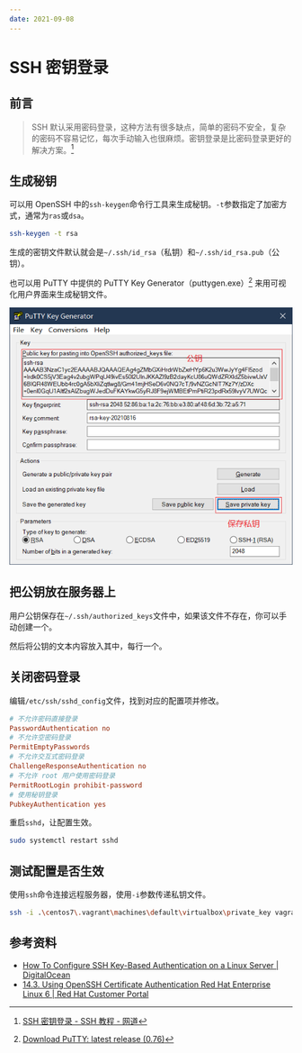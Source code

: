 ```yaml
---
date: 2021-09-08
---
```


# SSH 密钥登录

## 前言

> SSH 默认采用密码登录，这种方法有很多缺点，简单的密码不安全，复杂的密码不容易记忆，每次手动输入也很麻烦。密钥登录是比密码登录更好的解决方案。[^1]

## 生成秘钥

可以用 OpenSSH 中的`ssh-keygen`命令行工具来生成秘钥。`-t`参数指定了加密方式，通常为`ras`或`dsa`。

```bash
ssh-keygen -t rsa
```

生成的密钥文件默认就会是`~/.ssh/id_rsa`（私钥）和`~/.ssh/id_rsa.pub`（公钥）。

也可以用 PuTTY 中提供的 PuTTY Key Generator（puttygen.exe）[^2] 来用可视化用户界面来生成秘钥文件。

![image-20210816230720070](./ssh-certificate-authentication.assets/image-20210816230720070.png)

## 把公钥放在服务器上

用户公钥保存在`~/.ssh/authorized_keys`文件中，如果该文件不存在，你可以手动创建一个。

然后将公钥的文本内容放入其中，每行一个。

## 关闭密码登录

编辑`/etc/ssh/sshd_config`文件，找到对应的配置项并修改。

```conf
# 不允许密码直接登录
PasswordAuthentication no
# 不允许空密码登录
PermitEmptyPasswords
# 不允许交互式密码登录
ChallengeResponseAuthentication no
# 不允许 root 用户使用密码登录
PermitRootLogin prohibit-password
# 使用秘钥登录
PubkeyAuthentication yes
```

重启`sshd`，让配置生效。

```bash
sudo systemctl restart sshd
```

## 测试配置是否生效

使用`ssh`命令连接远程服务器，使用`-i`参数传递私钥文件。

```bash
ssh -i .\centos7\.vagrant\machines\default\virtualbox\private_key vagrant@192.168.33.12
```

## 参考资料

- [How To Configure SSH Key-Based Authentication on a Linux Server | DigitalOcean](https://www.digitalocean.com/community/tutorials/how-to-configure-ssh-key-based-authentication-on-a-linux-server)
- [14.3. Using OpenSSH Certificate Authentication Red Hat Enterprise Linux 6 | Red Hat Customer Portal](https://access.redhat.com/documentation/en-us/red_hat_enterprise_linux/6/html/deployment_guide/sec-using_openssh_certificate_authentication)

[^1]: [SSH 密钥登录 - SSH 教程 - 网道](https://wangdoc.com/ssh/key.html)
[^2]: [Download PuTTY: latest release (0.76)](https://www.chiark.greenend.org.uk/~sgtatham/putty/latest.html)
